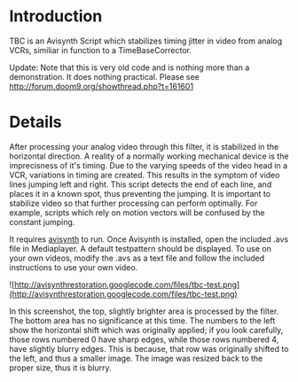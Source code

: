 # Introduction #

TBC is an Avisynth Script which stabilizes timing jitter in video from analog VCRs, similiar in function to a TimeBaseCorrector.

Update:  Note that this is very old code and is nothing more than a demonstration.  It does nothing practical.  Please see http://forum.doom9.org/showthread.php?t=161601


# Details #

After processing your analog video through this filter, it is stabilized in the horizontal direction.  A reality of a normally working mechanical device is the imprecisness of it's timing.  Due to the varying speeds of the video head in a VCR, variations in timing are created.  This results in the symptom of video lines jumping left and right.  This script detects the end of each line, and places it in a known spot, thus preventing the jumping.
It is important to stabilize video so that further processing can perform optimally.  For example, scripts which rely on motion vectors will be confused by the constant jumping.

It requires [avisynth](http://www.avisynth.org) to run.  Once Avisynth is installed, open the included .avs file in Mediaplayer.  A default testpattern should be displayed.  To use on your own videos, modify the .avs as a text file and follow the included instructions to use your own video.

![http://avisynthrestoration.googlecode.com/files/tbc-test.png](http://avisynthrestoration.googlecode.com/files/tbc-test.png)

In this screenshot, the top, slightly brighter area is processed by the filter.  The bottom area has no significance at this time.  The numbers to the left show the horizontal shift which was originally applied; if you look carefully, those rows numbered 0 have sharp edges, while those rows numbered 4, have slightly blurry edges.  This is because, that row was originally shifted to the left, and thus a smaller image.  The image was resized back to the proper size, thus it is blurry.